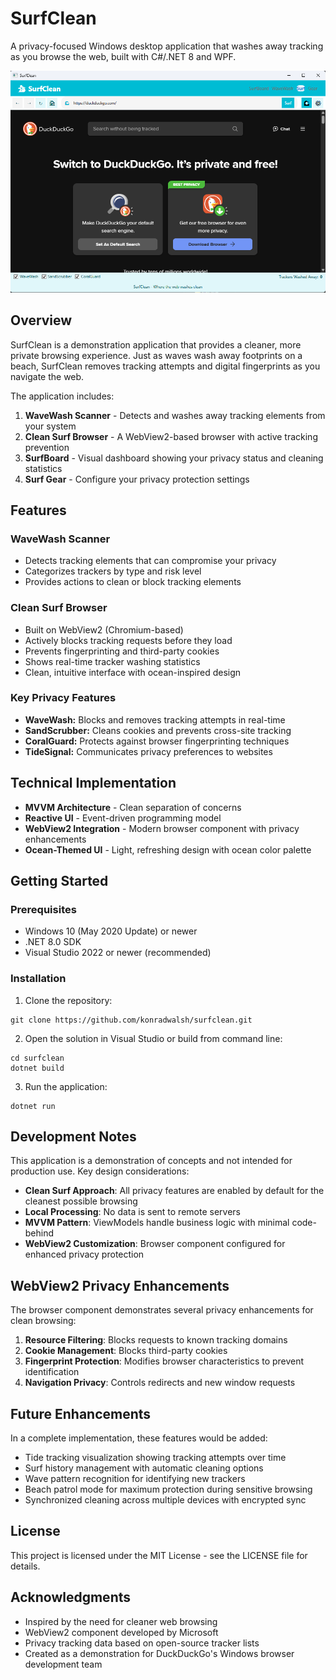 # SurfClean

A privacy-focused Windows desktop application that washes away tracking as you browse the web, built with C#/.NET 8 and WPF.

![SurfClean Screenshot](screenshot.png)

## Overview

SurfClean is a demonstration application that provides a cleaner, more private browsing experience. Just as waves wash away footprints on a beach, SurfClean removes tracking attempts and digital fingerprints as you navigate the web.

The application includes:

1. **WaveWash Scanner** - Detects and washes away tracking elements from your system
2. **Clean Surf Browser** - A WebView2-based browser with active tracking prevention
3. **SurfBoard** - Visual dashboard showing your privacy status and cleaning statistics
4. **Surf Gear** - Configure your privacy protection settings

## Features

### WaveWash Scanner
- Detects tracking elements that can compromise your privacy
- Categorizes trackers by type and risk level
- Provides actions to clean or block tracking elements

### Clean Surf Browser
- Built on WebView2 (Chromium-based)
- Actively blocks tracking requests before they load
- Prevents fingerprinting and third-party cookies
- Shows real-time tracker washing statistics
- Clean, intuitive interface with ocean-inspired design

### Key Privacy Features
- **WaveWash:** Blocks and removes tracking attempts in real-time
- **SandScrubber:** Cleans cookies and prevents cross-site tracking
- **CoralGuard:** Protects against browser fingerprinting techniques
- **TideSignal:** Communicates privacy preferences to websites

## Technical Implementation
- **MVVM Architecture** - Clean separation of concerns
- **Reactive UI** - Event-driven programming model
- **WebView2 Integration** - Modern browser component with privacy enhancements
- **Ocean-Themed UI** - Light, refreshing design with ocean color palette

## Getting Started

### Prerequisites
- Windows 10 (May 2020 Update) or newer
- .NET 8.0 SDK
- Visual Studio 2022 or newer (recommended)

### Installation

1. Clone the repository:
```
git clone https://github.com/konradwalsh/surfclean.git
```

2. Open the solution in Visual Studio or build from command line:
```
cd surfclean
dotnet build
```

3. Run the application:
```
dotnet run
```

## Development Notes

This application is a demonstration of concepts and not intended for production use. Key design considerations:

- **Clean Surf Approach**: All privacy features are enabled by default for the cleanest possible browsing
- **Local Processing**: No data is sent to remote servers
- **MVVM Pattern**: ViewModels handle business logic with minimal code-behind
- **WebView2 Customization**: Browser component configured for enhanced privacy protection

## WebView2 Privacy Enhancements

The browser component demonstrates several privacy enhancements for clean browsing:

1. **Resource Filtering**: Blocks requests to known tracking domains
2. **Cookie Management**: Blocks third-party cookies
3. **Fingerprint Protection**: Modifies browser characteristics to prevent identification
4. **Navigation Privacy**: Controls redirects and new window requests

## Future Enhancements

In a complete implementation, these features would be added:

- Tide tracking visualization showing tracking attempts over time
- Surf history management with automatic cleaning options
- Wave pattern recognition for identifying new trackers
- Beach patrol mode for maximum protection during sensitive browsing
- Synchronized cleaning across multiple devices with encrypted sync

## License

This project is licensed under the MIT License - see the LICENSE file for details.

## Acknowledgments

- Inspired by the need for cleaner web browsing
- WebView2 component developed by Microsoft
- Privacy tracking data based on open-source tracker lists
- Created as a demonstration for DuckDuckGo's Windows browser development team
